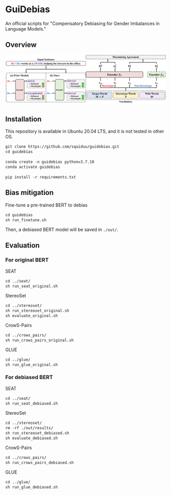 # GuiDebias
An official scripts for "Compensatory Debiasing for Gender Imbalances in Language Models."

## Overview
<p align="center">
<img src="./figs.png">
</p>

## Installation
This repository is available in Ubuntu 20.04 LTS, and it is not tested in other OS.
```
git clone https://github.com/squiduu/guidebias.git
cd guidebias

conda create -n guidebias python=3.7.10
conda activate guidebias

pip install -r requirements.txt
```

## Bias mitigation
Fine-tune a pre-trained BERT to debias
```
cd guidebias
sh run_finetune.sh
```
Then, a debiased BERT model will be saved in `./out/`.

## Evaluation
### For original BERT
SEAT
```
cd ../seat/
sh run_seat_original.sh
```
StereoSet
```
cd ../stereoset/
sh run_stereoset_original.sh
sh evaluate_original.sh
```
CrowS-Pairs
```
cd ../crows_pairs/
sh run_crows_pairs_original.sh
```
GLUE
```
cd ../glue/
sh run_glue_original.sh
```

### For debiased BERT
SEAT
```
cd ../seat/
sh run_seat_debiased.sh
```
StereoSet
```
cd ../stereoset/
rm -rf ./out/results/
sh run_stereoset_debiased.sh
sh evaluate_debiased.sh
```
CrowS-Pairs
```
cd ../crows_pairs/
sh run_crows_pairs_debiased.sh
```
GLUE
```
cd ../glue/
sh run_glue_debiased.sh
```
